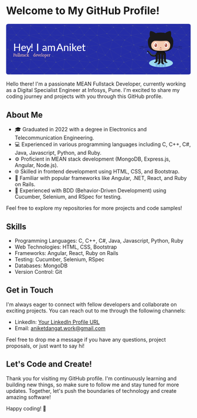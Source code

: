 # Welcome to My GitHub Profile!

![Profile Banner](https://github.com/aniketdangatwork/aniketdangatwork/blob/main/github-header-image.png)

Hello there! I'm a passionate MEAN Fullstack Developer, currently working as a Digital Specialist Engineer at Infosys, Pune. I'm excited to share my coding journey and projects with you through this GitHub profile.

## About Me

- 🎓 Graduated in 2022 with a degree in Electronics and Telecommunication Engineering.
- 💻 Experienced in various programming languages including C, C++, C#, Java, Javascript, Python, and Ruby.
- ⚙️ Proficient in MEAN stack development (MongoDB, Express.js, Angular, Node.js).
- 🌐 Skilled in frontend development using HTML, CSS, and Bootstrap.
- 🚀 Familiar with popular frameworks like Angular, .NET, React, and Ruby on Rails.
- 📐 Experienced with BDD (Behavior-Driven Development) using Cucumber, Selenium, and RSpec for testing.

<!-- ## Projects

Here are a few highlighted projects I've worked on:

1. **Project Name**
- Description: Briefly describe the project and its purpose.
- Technologies used: List the technologies/languages/frameworks utilized.
- GitHub Repository: Provide a link to the GitHub repository if available.

2. **Project Name**
- Description: Briefly describe the project and its purpose.
- Technologies used: List the technologies/languages/frameworks utilized.
- GitHub Repository: Provide a link to the GitHub repository if available. -->

Feel free to explore my repositories for more projects and code samples!

## Skills

- Programming Languages: C, C++, C#, Java, Javascript, Python, Ruby
- Web Technologies: HTML, CSS, Bootstrap
- Frameworks: Angular, React, Ruby on Rails
- Testing: Cucumber, Selenium, RSpec
- Databases: MongoDB
- Version Control: Git

## Get in Touch

I'm always eager to connect with fellow developers and collaborate on exciting projects. You can reach out to me through the following channels:

- LinkedIn: [Your LinkedIn Profile URL](https://www.linkedin.com/in/aniketdangat/)
- Email: aniketdangat.work@gmail.com

Feel free to drop me a message if you have any questions, project proposals, or just want to say hi!

## Let's Code and Create!

Thank you for visiting my GitHub profile. I'm continuously learning and building new things, so make sure to follow me and stay tuned for more updates. Together, let's push the boundaries of technology and create amazing software!

Happy coding! 🚀
```
